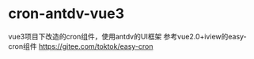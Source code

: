 # cron-antdv-vue3
vue3项目下改造的cron组件，使用antdv的UI框架 
参考vue2.0+iview的easy-cron组件 https://gitee.com/toktok/easy-cron
